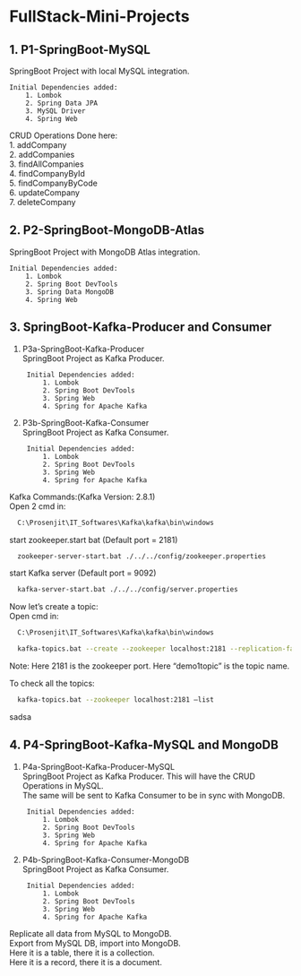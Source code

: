 # FullStack-Mini-Projects




## 1. P1-SpringBoot-MySQL
SpringBoot Project with local MySQL integration.  
  
    Initial Dependencies added:  
        1. Lombok  
        2. Spring Data JPA  
        3. MySQL Driver  
        4. Spring Web  

CRUD Operations Done here:  
    1. addCompany  
    2. addCompanies  
    3. findAllCompanies  
    4. findCompanyById  
    5. findCompanyByCode  
    6. updateCompany  
    7. deleteCompany  

  
## 2. P2-SpringBoot-MongoDB-Atlas
SpringBoot Project with MongoDB Atlas integration.  

    Initial Dependencies added:  
        1. Lombok  
        2. Spring Boot DevTools  
        3. Spring Data MongoDB  
        4. Spring Web  

    
## 3. SpringBoot-Kafka-Producer and Consumer
1. P3a-SpringBoot-Kafka-Producer  
        SpringBoot Project as Kafka Producer.  

        Initial Dependencies added:  
            1. Lombok  
            2. Spring Boot DevTools  
            3. Spring Web  
            4. Spring for Apache Kafka  

2. P3b-SpringBoot-Kafka-Consumer  
        SpringBoot Project as Kafka Consumer.  

        Initial Dependencies added:  
            1. Lombok  
            2. Spring Boot DevTools  
            3. Spring Web  
            4. Spring for Apache Kafka  

Kafka Commands:(Kafka Version: 2.8.1)  
Open 2 cmd in: 
```bash
  C:\Prosenjit\IT_Softwares\Kafka\kafka\bin\windows  
``` 
start zookeeper.start bat (Default port = 2181)  
```bash
  zookeeper-server-start.bat ./../../config/zookeeper.properties
``` 
start Kafka server (Default port = 9092)
```bash
  kafka-server-start.bat ./../../config/server.properties
``` 
  
Now let’s create a topic:  
Open cmd in:  
```bash
  C:\Prosenjit\IT_Softwares\Kafka\kafka\bin\windows
``` 
```bash
  kafka-topics.bat --create --zookeeper localhost:2181 --replication-factor 1 --partitions 1 -topic demo1topic
``` 
Note: Here 2181 is the zookeeper port. Here “demo1topic” is the topic name.

To check all the topics:  
```bash
  kafka-topics.bat --zookeeper localhost:2181 –list
``` 



sadsa
## 4. P4-SpringBoot-Kafka-MySQL and MongoDB  
1. P4a-SpringBoot-Kafka-Producer-MySQL  
        SpringBoot Project as Kafka Producer. 
        This will have the CRUD Operations in MySQL.  
        The same will be sent to Kafka Consumer to be in sync with MongoDB.   

        Initial Dependencies added:  
            1. Lombok  
            2. Spring Boot DevTools  
            3. Spring Web  
            4. Spring for Apache Kafka  

2. P4b-SpringBoot-Kafka-Consumer-MongoDB  
        SpringBoot Project as Kafka Consumer.  

        Initial Dependencies added:  
            1. Lombok  
            2. Spring Boot DevTools  
            3. Spring Web  
            4. Spring for Apache Kafka

Replicate all data from MySQL to MongoDB.  
Export from MySQL DB, import into MongoDB.  
Here it is a table, there it is a collection.  
Here it is a record, there it is a document.  